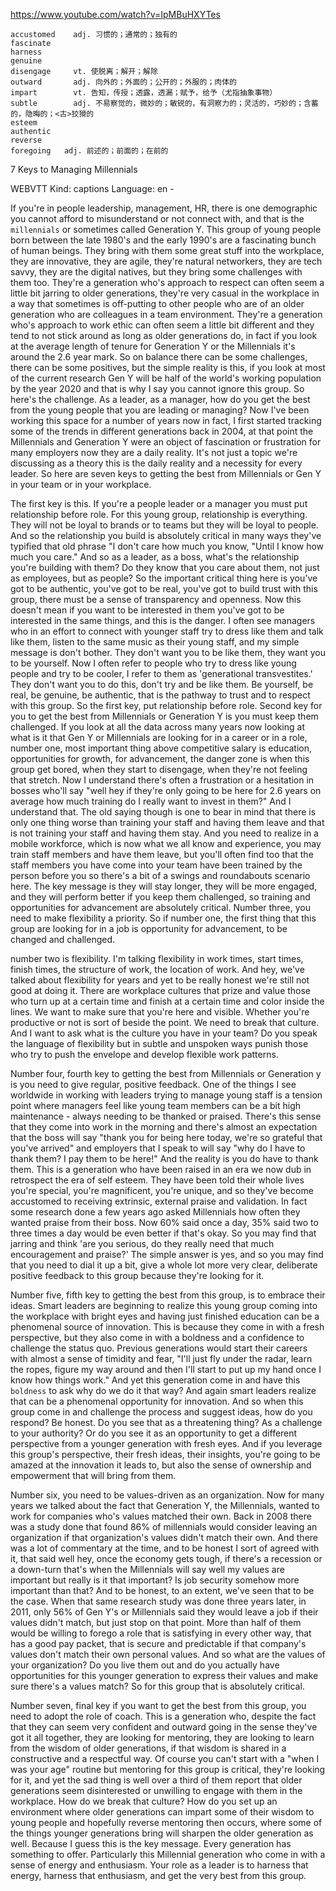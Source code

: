 https://www.youtube.com/watch?v=IpMBuHXYTes

```
accustomed    adj. 习惯的；通常的；独有的
fascinate  
harness        
genuine    
disengage     vt. 使脱离；解开；解除  
outward       adj. 向外的；外面的；公开的；外服的；肉体的
impart        vt. 告知，传授；透露，透漏；赋予，给予（尤指抽象事物）
subtle        adj. 不易察觉的，微妙的；敏锐的，有洞察力的；灵活的，巧妙的；含蓄的，隐晦的；<古>狡猾的
esteem  
authentic  
reverse          
foregoing   adj. 前述的；前面的；在前的
```

7 Keys to Managing Millennials

WEBVTT Kind: captions Language: en - 

If you're in people leadership, management, HR, there is one demographic you cannot afford to misunderstand or not connect with, and that is the `millennials` or sometimes called Generation Y. This group of young people born between the late 1980's and the early 1990's are a fascinating bunch of human beings. They bring with them some great stuff into the workplace, they are innovative, they are agile, they're natural networkers, they are tech savvy, they are the digital natives, but they bring some challenges with them too. They're a generation who's approach to respect can often seem a little bit jarring to older generations, they're very casual in the workplace in a way that sometimes is off-putting to other people who are of an older generation who are colleagues in a team environment. They're a generation who's approach to work ethic can often seem a little bit different and they tend to not stick around as long as older generations do, in fact if you look at the average length of tenure for Generation Y or the Millennials it's around the 2.6 year mark. So on balance there can be some challenges, there can be some positives, but the simple reality is this, if you look at most of the current research Gen Y will be half of the world's working population by the year 2020 and that is why I say you cannot ignore this group. So here's the challenge. As a leader, as a manager, how do you get the best from the young people that you are leading or managing? Now I've been working this space for a number of years now in fact, I first started tracking some of the trends in different generations back in 2004, at that point the Millennials and Generation Y were an object of fascination or frustration for many employers now they are a daily reality. It's not just a topic we're discussing as a theory this is the daily reality and a necessity for every leader. So here are seven keys to getting the best from Millennials or Gen Y in your team or in your workplace. 

The first key is this. If you're a people leader or a manager you must put relationship before role. For this young group, relationship is everything. They will not be loyal to brands or to teams but they will be loyal to people. And so the relationship you build is absolutely critical in many ways they've typified that old phrase "I don't care how much you know, "Until I know how much you care." And so as a leader, as a boss, what's the relationship you're building with them? Do they know that you care about them, not just as employees, but as people? So the important critical thing here is you've got to be authentic, you've got to be real, you've got to build trust with this group, there must be a sense of transparency and openness. Now this doesn't mean if you want to be interested in them you've got to be interested in the same things, and this is the danger. I often see managers who in an effort to connect with younger staff try to dress like them and talk like them, listen to the same music as their young staff, and my simple message is don't bother. They don't want you to be like them, they want you to be yourself. Now I often refer to people who try to dress like young people and try to be cooler, I refer to them as 'generational transvestites.' They don't want you to do this, don't try and be like them. Be yourself, be real, be genuine, be authentic, that is the pathway to trust and to respect with this group. So the first key, put relationship before role. Second key for you to get the best from Millennials or Generation Y is you must keep them challenged. If you look at all the data across many years now looking at what is it that Gen Y or Millennials are looking for in a career or in a role, number one, most important thing above competitive salary is education, opportunities for growth, for advancement, the danger zone is when this group get bored, when they start to disengage, when they're not feeling that stretch. Now I understand there's often a frustration or a hesitation in bosses who'll say "well hey if they're only going to be here for 2.6 years on average how much training do I really want to invest in them?" And I understand that. The old saying though is one to bear in mind that there is only one thing worse than training your staff and having them leave and that is not training your staff and having them stay. And you need to realize in a mobile workforce, which is now what we all know and experience, you may train staff members and have them leave, but you'll often find too that the staff members you have come into your team have been trained by the person before you so there's a bit of a swings and roundabouts scenario here. The key message is they will stay longer, they will be more engaged, and they will perform better if you keep them challenged, so training and opportunities for advancement are absolutely critical. Number three, you need to make flexibility a priority. So if number one, the first thing that this group are looking for in a job is opportunity for advancement, to be changed and challenged. 

number two is flexibility. I'm talking flexibility in work times, start times, finish times, the structure of work, the location of work. And hey, we've talked about flexibility for years and yet to be really honest we're still not good at doing it. There are workplace cultures that prize and value those who turn up at a certain time and finish at a certain time and color inside the lines. We want to make sure that you're here and visible. Whether you're productive or not is sort of beside the point. We need to break that culture. And I want to ask what is the culture you have in your team? Do you speak the language of flexibility but in subtle and unspoken ways punish those who try to push the envelope and develop flexible work patterns. 

Number four, fourth key to getting the best from Millennials or Generation y is you need to give regular, positive feedback. One of the things I see worldwide in working with leaders trying to manage young staff is a tension point where managers feel like young team members can be a bit high maintenance - always needing to be thanked or praised. There's this sense that they come into work in the morning and there's almost an expectation that the boss will say "thank you for being here today, we're so grateful that you've arrived" and employers that I speak to will say "why do I have to thank them? I pay them to be here!" And the reality is you do have to thank them. This is a generation who have been raised in an era we now dub in retrospect the era of self esteem. They have been told their whole lives you're special, you're magnificent, you're unique, and so they've become accustomed to receiving extrinsic, external praise and validation. In fact some research done a few years ago asked Millennials how often they wanted praise from their boss. Now 60% said once a day, 35% said two to three times a day would be even better if that's okay. So you may find that jarring and think 'are you serious, do they really need that much encouragement and praise?' The simple answer is yes, and so you may find that you need to dial it up a bit, give a whole lot more very clear, deliberate positive feedback to this group because they're looking for it. 

Number five, fifth key to getting the best from this group, is to embrace their ideas. Smart leaders are beginning to realize this young group coming into the workplace with bright eyes and having just finished education can be a phenomenal source of innovation. This is because they come in with a fresh perspective, but they also come in with a boldness and a confidence to challenge the status quo. Previous generations would start their careers with almost a sense of timidity and fear, "I'll just fly under the radar, learn the ropes, figure my way around and then I'll start to put up my hand once I know how things work." And yet this generation come in and have this `boldness` to ask why do we do it that way? And again smart leaders realize that can be a phenomenal opportunity for innovation. And so when this group come in and challenge the process and suggest ideas, how do you respond? Be honest. Do you see that as a threatening thing? As a challenge to your authority? Or do you see it as an opportunity to get a different perspective from a younger generation with fresh eyes. And if you leverage this group's perspective, their fresh ideas, their insights, you're going to be amazed at the innovation it leads to, but also the sense of ownership and empowerment that will bring from them. 

Number six, you need to be values-driven as an organization. Now for many years we talked about the fact that Generation Y, the Millennials, wanted to work for companies who's values matched their own. Back in 2008 there was a study done that found 86% of millennials would consider leaving an organization if that organization's values didn't match their own. And there was a lot of commentary at the time, and to be honest I sort of agreed with it, that said well hey, once the economy gets tough, if there's a recession or a down-turn that's when the Millennials will say well my values are important but really is it that important? Is job security somehow more important than that? And to be honest, to an extent, we've seen that to be the case. When that same research study was done three years later, in 2011, only 56% of Gen Y's or Millennials said they would leave a job if their values didn't match, but just stop on that point. More than half of them would be willing to forego a role that is satisfying in every other way, that has a good pay packet, that is secure and predictable if that company's values don't match their own personal values. And so what are the values of your organization? Do you live them out and do you actually have opportunities for this younger generation to express their values and make sure there's a values match? So for this group that is absolutely critical. 

Number seven, final key if you want to get the best from this group, you need to adopt the role of coach. This is a generation who, despite the fact that they can seem very confident and outward going in the sense they've got it all together, they are looking for mentoring, they are looking to learn from the wisdom of older generations, if that wisdom is shared in a constructive and a respectful way. Of course you can't start with a "when I was your age" routine but mentoring for this group is critical, they're looking for it, and yet the sad thing is well over a third of them report that older generations seem disinterested or unwilling to engage with them in the workplace. How do we break that culture? How do you set up an environment where older generations can impart some of their wisdom to young people and hopefully reverse mentoring then occurs, where some of the things younger generations bring will sharpen the older generation as well. Because I guess this is the key message. Every generation has something to offer. Particularly this Millennial generation who come in with a sense of energy and enthusiasm. Your role as a leader is to harness that energy, harness that enthusiasm, and get the very best from this group. 